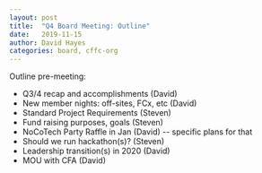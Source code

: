 ```yaml
---
layout: post
title:  "Q4 Board Meeting: Outline"
date:   2019-11-15
author: David Hayes
categories: board, cffc-org
---
```


Outline pre-meeting:

* Q3/4 recap and accomplishments (David)
* New member nights: off-sites, FCx, etc (David)
* Standard Project Requirements (Steven)
* Fund raising purposes, goals (Steven)
* NoCoTech Party Raffle in Jan (David) -- specific plans for that
* Should we run hackathon(s)? (Steven)
* Leadership transition(s) in 2020 (David)
* MOU with CFA (David)
